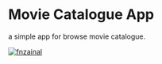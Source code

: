 # Movie Catalogue App

a simple app for browse movie catalogue.


[![fnzainal](https://circleci.com/gh/fnzainal/movie-catalogue.svg?style=shield)](https://circleci.com/gh/fnzainal/movie-catalogue)
